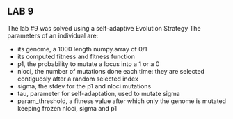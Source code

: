 ## LAB 9
The lab #9 was solved using a self-adaptive Evolution Strategy
The parameters of an individual are:
 - its genome, a 1000 length numpy.array of 0/1 
 - its computed fitness and fitness function
 - p1, the probability to mutate a locus into a 1 or a 0
 - nloci, the number of mutations done each time: they are selected contiguosly after a random selected index
 - sigma, the stdev for the p1 and nloci mutations
 - tau, parameter for self-adaptation, used to mutate sigma
 - param_threshold, a fitness value after which only the genome is mutated keeping frozen nloci, sigma and p1  